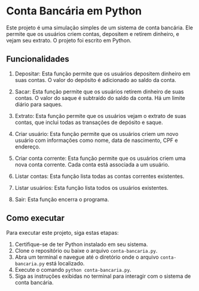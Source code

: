 # Conta Bancária em Python

Este projeto é uma simulação simples de um sistema de conta bancária. Ele permite que os usuários criem contas, depositem e retirem dinheiro, e vejam seu extrato. O projeto foi escrito em Python.

## Funcionalidades

1. Depositar: Esta função permite que os usuários depositem dinheiro em suas contas. O valor do depósito é adicionado ao saldo da conta.

2. Sacar: Esta função permite que os usuários retirem dinheiro de suas contas. O valor do saque é subtraído do saldo da conta. Há um limite diário para saques.

3. Extrato: Esta função permite que os usuários vejam o extrato de suas contas, que inclui todas as transações de depósito e saque.

4. Criar usuário: Esta função permite que os usuários criem um novo usuário com informações como nome, data de nascimento, CPF e endereço.

5. Criar conta corrente: Esta função permite que os usuários criem uma nova conta corrente. Cada conta está associada a um usuário.

6. Listar contas: Esta função lista todas as contas correntes existentes.

7. Listar usuários: Esta função lista todos os usuários existentes.

8. Sair: Esta função encerra o programa.

## Como executar

Para executar este projeto, siga estas etapas:

1. Certifique-se de ter Python instalado em seu sistema.
2. Clone o repositório ou baixe o arquivo `conta-bancaria.py`.
3. Abra um terminal e navegue até o diretório onde o arquivo `conta-bancaria.py` está localizado.
4. Execute o comando `python conta-bancaria.py`.
5. Siga as instruções exibidas no terminal para interagir com o sistema de conta bancária.


